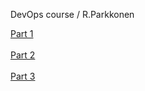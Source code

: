 DevOps course / R.Parkkonen

[Part 1](https://github.com/rparkkon/devops/tree/master/part1)
<BR>
<BR>
[Part 2](https://github.com/rparkkon/devops/tree/master/part2)
<BR>
<BR>
[Part 3](https://github.com/rparkkon/devops/tree/master/part3)
<BR>
